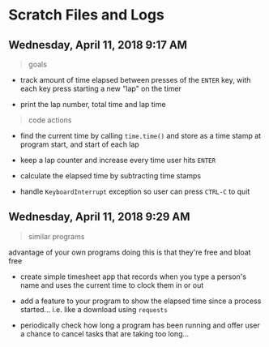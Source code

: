 # Scratch Files and Logs

## Wednesday, April 11, 2018 9:17 AM

> goals

* track amount of time elapsed between presses of the `ENTER` key, with each key press starting a new "lap" on the timer

* print the lap number, total time and lap time

> code actions

* find the current time by calling `time.time()` and store as a time stamp at program start, and start of each lap

* keep a lap counter and increase every time user hits `ENTER`
* calculate the elapsed time by subtracting time stamps

* handle `KeyboardInterrupt` exception so user can press `CTRL-C` to quit

## Wednesday, April 11, 2018 9:29 AM

> similar programs

advantage of your own programs doing this is that they're free and bloat free

* create simple timesheet app that records when you type a person's name and uses the current time to clock them in or out

* add a feature to your program to show the elapsed time since a process started...  i.e. like a download using `requests`

* periodically check how long a program has been running and offer user a chance to cancel tasks that are taking too long...


